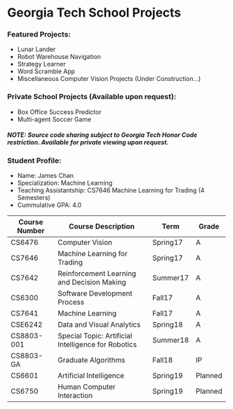 # Georgia Tech School Projects
### Featured Projects:
- Lunar Lander
- Robot Warehouse Navigation
- Strategy Learner
- Word Scramble App
- Miscellaneous Computer Vision Projects (Under Construction...)

### Private School Projects (Available upon request):
- Box Office Success Predictor
- Multi-agent Soccer Game

##### NOTE: Source code sharing subject to Georgia Tech Honor Code restriction.  Available for private viewing upon request. 

### Student Profile:
- Name: James Chan
- Specialization: Machine Learning
- Teaching Assistantship: CS7646 Machine Learning for Trading (4 Semesters)
- Cummulative GPA: 4.0

|Course Number | Course Description     | Term       | Grade |
|---- | ------------ | ------------| ----|
|CS6476     | Computer Vision      | Spring17  | A
|CS7646    | Machine Learning for Trading      | Spring17  | A
|CS7642     | Reinforcement Learning and Decision Making      | Summer17  | A
|CS6300    | Software Development Process      | Fall17  | A
|CS7641    | Machine Learning      | Fall17  | A
|CSE6242    | Data and Visual Analytics      | Spring18  | A
|CS8803-001    | Special Topic: Artificial Intelligence for Robotics      | Summer18  | A
|CS8803-GA    | Graduate Algorithms      | Fall18  | IP
|CS6601 | Artificial Intelligence | Spring19 | Planned
|CS6750 | Human Computer Interaction | Spring19 | Planned